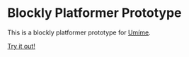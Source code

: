 Blockly Platformer Prototype
============================
This is a blockly platformer prototype for [Umíme](https://www.umimeto.org).

[Try it out!](https://tomvej.github.io/blockly-platformer)